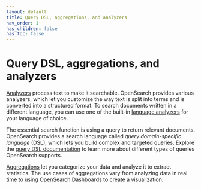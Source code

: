```yaml
---
layout: default
title: Query DSL, aggregations, and analyzers
nav_order: 1
has_children: false
has_toc: false
---
```


# Query DSL, aggregations, and analyzers

[Analyzers]({{site.url}}{{site.baseurl}}/analyzers/text-analyzers/) process text to make it searchable. OpenSearch provides various analyzers, which let you customize the way text is split into terms and is converted into a structured format. To search documents written in a different language, you can use one of the built-in [language analyzers]({{site.url}}{{site.baseurl}}/query-dsl/analyzers/language-analyzers/) for your language of choice.

The essential search function is using a query to return relevant documents. OpenSearch provides a search language called _query domain-specific language_ (DSL), which lets you build complex and targeted queries. Explore the [query DSL documentation]({{site.url}}{{site.baseurl}}/query-dsl/) to learn more about different types of queries OpenSearch supports.

[Aggregations]({{site.url}}{{site.baseurl}}/aggregations/) let you categorize your data and analyze it to extract statistics. The use cases of aggregations vary from analyzing data in real time to using OpenSearch Dashboards to create a visualization.